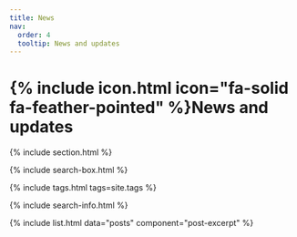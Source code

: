 ```yaml
---
title: News
nav:
  order: 4
  tooltip: News and updates
---
```


# {% include icon.html icon="fa-solid fa-feather-pointed" %}News and updates


{% include section.html %}

{% include search-box.html %}

{% include tags.html tags=site.tags %}

{% include search-info.html %}

{% include list.html data="posts" component="post-excerpt" %}
